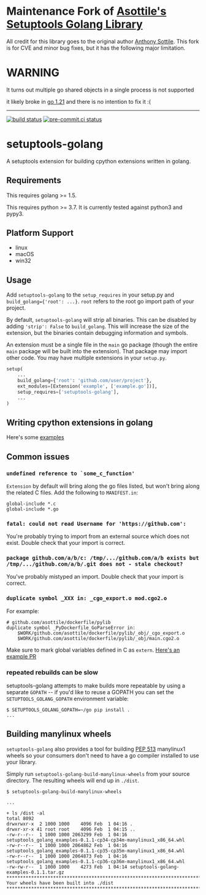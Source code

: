 # Maintenance Fork of [Asottile's Setuptools Golang Library](https://github.com/asottile-archive/setuptools-golang)

All credit for this library goes to the original author [Anthony Sottile](https://github.com/asottile). This fork is for CVE and minor bug fixes, but it has the following major limitation.

# WARNING 

It turns out multiple go shared objects in a single process is not supported

it likely broke in [go 1.21] and there is no intention to fix it :(

[go 1.21]: https://github.com/golang/go/issues/65050#issue-2074509727

___

[![build status](https://github.com/asottile/setuptools-golang/actions/workflows/main.yml/badge.svg)](https://github.com/asottile/setuptools-golang/actions/workflows/main.yml)
[![pre-commit.ci status](https://results.pre-commit.ci/badge/github/asottile/setuptools-golang/main.svg)](https://results.pre-commit.ci/latest/github/asottile/setuptools-golang/main)

setuptools-golang
=================

A setuptools extension for building cpython extensions written in golang.

## Requirements

This requires golang >= 1.5.

This requires python >= 3.7.  It is currently tested against python3 and pypy3.

## Platform Support

- linux
- macOS
- win32

## Usage

Add `setuptools-golang` to the `setup_requires` in your setup.py and
`build_golang={'root': ...}`.  `root` refers to the root go import path of
your project.

By default, `setuptools-golang` will strip all binaries. This can be disabled
by adding `'strip': False` to `build_golang`. This will increase the size of
the extension, but the binaries contain debugging information and symbols.


An extension must be a single file in the `main` go package (though the entire
`main` package will be built into the extension).  That package may import
other code.
You may have multiple extensions in your `setup.py`.

```python
setup(
    ...
    build_golang={'root': 'github.com/user/project'},
    ext_modules=[Extension('example', ['example.go'])],
    setup_requires=['setuptools-golang'],
    ...
)
```

## Writing cpython extensions in golang

Here's some [examples](https://github.com/asottile/setuptools-golang-examples)

## Common issues

### ```undefined reference to `some_c_function'```

`Extension` by default will bring along the go files listed, but won't bring
along the related C files.  Add the following to `MANIFEST.in`:

```
global-include *.c
global-include *.go
```

### `fatal: could not read Username for 'https://github.com':`

You're probably trying to import from an external source which does not exist.
Double check that your import is correct.


### `package github.com/a/b/c: /tmp/.../github.com/a/b exists but /tmp/.../github.com/a/b/.git does not - stale checkout?`

You've probably mistyped an import.  Double check that your import is correct.

### `duplicate symbol _XXX in: _cgo_export.o mod.cgo2.o`

For example:
```
# github.com/asottile/dockerfile/pylib
duplicate symbol _PyDockerfile_GoParseError in:
    $WORK/github.com/asottile/dockerfile/pylib/_obj/_cgo_export.o
    $WORK/github.com/asottile/dockerfile/pylib/_obj/main.cgo2.o
```

Make sure to mark global variables defined in C as `extern`.
[Here's an example PR](https://github.com/asottile/dockerfile/pull/8)

### repeated rebuilds can be slow

setuptools-golang attempts to make builds more repeatable by using a separate
`GOPATH` -- if you'd like to reuse a GOPATH you can set the
`SETUPTOOLS_GOLANG_GOPATH` environment variable:

```console
$ SETUPTOOLS_GOLANG_GOPATH=~/go pip install .
...
```

## Building manylinux wheels

`setuptools-golang` also provides a tool for building
[PEP 513](https://www.python.org/dev/peps/pep-0513/) manylinux1 wheels so your
consumers don't need to have a go compiler installed to use your library.

Simply run `setuptools-golang-build-manylinux-wheels` from your source
directory.  The resulting wheels will end up in `./dist`.

```
$ setuptools-golang-build-manylinux-wheels

...

+ ls /dist -al
total 8092
drwxrwxr-x  2 1000 1000    4096 Feb  1 04:16 .
drwxr-xr-x 41 root root    4096 Feb  1 04:15 ..
-rw-r--r--  1 1000 1000 2063299 Feb  1 04:16 setuptools_golang_examples-0.1.1-cp34-cp34m-manylinux1_x86_64.whl
-rw-r--r--  1 1000 1000 2064862 Feb  1 04:16 setuptools_golang_examples-0.1.1-cp35-cp35m-manylinux1_x86_64.whl
-rw-r--r--  1 1000 1000 2064873 Feb  1 04:16 setuptools_golang_examples-0.1.1-cp36-cp36m-manylinux1_x86_64.whl
-rw-rw-r--  1 1000 1000    4273 Feb  1 04:14 setuptools-golang-examples-0.1.1.tar.gz
*******************************************************************************
Your wheels have been built into ./dist
*******************************************************************************
```
